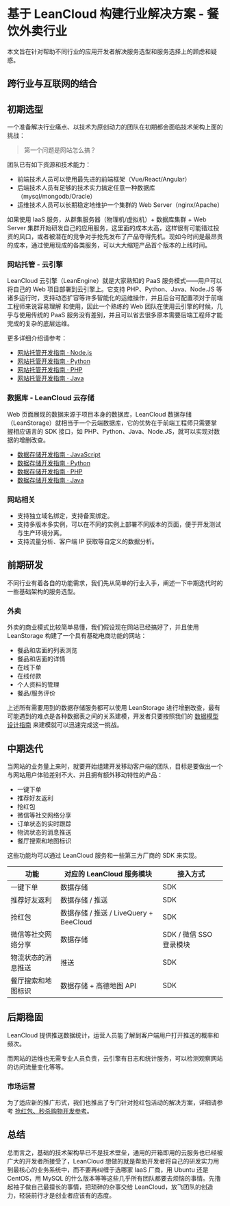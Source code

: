 
# 基于 LeanCloud 构建行业解决方案 - 餐饮外卖行业

本文旨在针对帮助不同行业的应用开发者解决服务选型和服务选择上的顾虑和疑惑。

## 跨行业与互联网的结合

## 初期选型

一个准备解决行业痛点、以技术为原创动力的团队在初期都会面临技术架构上面的挑战：

> 第一个问题是网站怎么搞？

团队已有如下资源和技术能力：

- 前端技术人员可以使用最先进的前端框架（Vue/React/Angular）
- 后端技术人员有足够的技术实力搞定任意一种数据库（mysql/mongodb/Oracle）
- 运维技术人员可以长期稳定地维护一个集群的 Web Server（nginx/Apache）

如果使用 IaaS 服务，从群集服务器（物理机/虚拟机）+ 数据库集群 + Web Server 集群开始研发自己的应用服务，这里面的成本太高，这样很有可能错过投资的风口，或者被潜在的竞争对手抢先发布了产品夺得先机。现如今时间是最昂贵的成本，通过使用现成的各类服务，可以大大缩短产品首个版本的上线时间。

### 网站托管 - 云引擎

LeanCloud 云引擎（LeanEngine）就是大家熟知的 PaaS 服务模式——用户可以将自己的 Web 项目部署到云引擎上。它支持 PHP、Python、Java、Node.JS 等诸多运行时，支持动态扩容等许多智能化的运维操作，并且后台可配置项对于前端工程师来说容易理解 和使用，因此一个熟练的 Web 团队在使用云引擎的时候，几乎与使用传统的 PaaS 服务没有差别，并且可以省去很多原本需要后端工程师才能完成的复杂的底层运维。

更多详细介绍请参考：

- [网站托管开发指南 · Node.js](leanengine_webhosting_guide-node.html)
- [网站托管开发指南 · Python](leanengine_webhosting_guide-python.html)
- [网站托管开发指南 · PHP](leanengine_webhosting_guide-php.html)
- [网站托管开发指南 · Java](leanengine_webhosting_guide-java.html)

### 数据库 - LeanCloud 云存储

Web 页面展现的数据来源于项目本身的数据库，LeanCloud 数据存储（LeanStorage）就相当于一个云端数据库，它的优势在于前端工程师只需要掌握相应语言的 SDK 接口，如 PHP、Python、Java、Node.JS，就可以实现对数据的增删改查。

- [数据存储开发指南 · JavaScript](leanstorage_guide-js.html)
- [数据存储开发指南 · Python](leanstorage_guide-python.html)
- [数据存储开发指南 · PHP](leanstorage_guide-php.html)
- [数据存储开发指南 · Java](leanstorage_guide-java.html)

### 网站相关

- 支持独立域名绑定，支持备案绑定。
- 支持多版本多实例，可以在不同的实例上部署不同版本的页面，便于开发测试与生产环境分离。
- 支持流量分析、客户端 IP 获取等自定义的数据分析。

## 前期研发

不同行业有着各自的功能需求，我们先从简单的行业入手，阐述一下中期迭代时的一些基础架构的服务选型。

### 外卖
外卖的商业模式比较简单易懂，我们假设现在网站已经搞好了，并且使用 LeanStorage 构建了一个具有基础电商功能的网站：

- 餐品和店面的列表浏览
- 餐品和店面的详情
- 在线下单
- 在线付款
- 个人资料的管理
- 餐品/服务评价

上述所有需要用到的数据存储服务都可以使用 LeanStorage 进行增删改查，最有可能遇到的难点是各种数据表之间的关系建模，开发者只要按照我们的 [数据模型设计指南](https://leancloud.cn/docs/relation-guide.html) 来建模就可以迅速完成这一挑战。

## 中期迭代
当网站的业务量上来时，就要开始组建开发移动客户端的团队，目标是要做出一个与网站用户体验差别不大、并且拥有额外移动特性的产品：

- 一键下单
- 推荐好友返利
- 抢红包
- 微信等社交网络分享
- 订单状态的实时跟踪
- 物流状态的消息推送
- 餐厅搜索和地图标识

这些功能均可以通过 LeanCloud 服务和一些第三方厂商的 SDK 来实现。

功能|对应的 LeanCloud 服务模块|接入方式
--|--|--
一键下单|数据存储|SDK
推荐好友返利|数据存储 / 推送|SDK
抢红包|数据存储 / 推送 / LiveQuery + BeeCloud |SDK
微信等社交网络分享|数据存储|SDK / 微信 SSO 登录模块
物流状态的消息推送|推送|SDK
餐厅搜索和地图标识|数据存储 + 高德地图 API|SDK

## 后期稳固

LeanCloud 提供推送数据统计，运营人员能了解到客户端用户打开推送的概率和频次。

而网站的运维也无需专业人员负责，云引擎有日志和统计服务，可以检测观察网站的访问流量变化等等。

### 市场运营

为了适应新的推广形式，我们也推出了专门针对抢红包活动的解决方案，详细请参考 [抢红包、秒杀购物开发参考](leanengine_examples.html#LeanCache_常见场景示例)。


## 总结

总而言之，基础的技术架构早已不是技术壁垒，通用的开箱即用的云服务也已经被广大的开发者所接受了，LeanCloud 想做的就是帮助开发者将自己的研发实力用到最核心的业务系统中，而不要再纠缠于选哪家 IaaS 厂商，用 Ubuntu 还是 CentOS，用 MySQL 的什么版本等等这些几乎所有团队都要去烦恼的事情。先撸起袖子做自己最擅长的事情，把琐碎的杂事交给 LeanCloud，放飞团队的创造力，轻装前行才是创业者应该有的态度。


